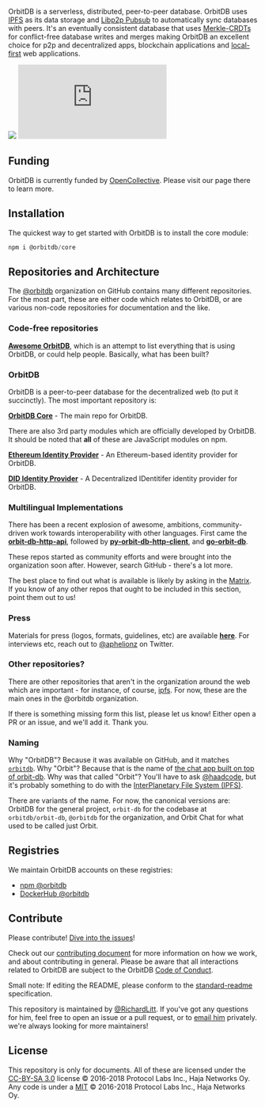 OrbitDB is a serverless, distributed, peer-to-peer database. OrbitDB uses [IPFS](https://ipfs.tech/) as its data storage and [Libp2p Pubsub](https://docs.libp2p.io/concepts/pubsub/overview/) to automatically sync databases with peers. It's an eventually consistent database that uses [Merkle-CRDTs](https://arxiv.org/abs/2004.00107) for conflict-free database writes and merges making OrbitDB an excellent choice for p2p and decentralized apps, blockchain applications and [local-first](https://www.inkandswitch.com/local-first/) web applications.

[![](https://img.shields.io/badge/project-orbit-red.svg?style=flat-square)](https://github.com/orbitdb/orbitdb)
[![Matrix](https://img.shields.io/matrix/orbit-db:matrix.org?label=chat%20on%20matrix)](https://app.element.io/#/room/#orbit-db:matrix.org)

## Funding

OrbitDB is currently funded by [OpenCollective](https://opencollective.com/orbitdb). Please visit our page there to learn more.

## Installation

The quickest way to get started with OrbitDB is to install the core module:

```js
npm i @orbitdb/core
```

## Repositories and Architecture

The [@orbitdb](https://github.com/orbitdb) organization on GitHub contains many different repositories. For the most part, these are either code which relates to OrbitDB, or are various non-code repositories for documentation and the like.

### Code-free repositories

**[Awesome OrbitDB](https://github.com/orbitdb/awesome-orbitdb)**, which is an attempt to list everything that is using OrbitDB, or could help people. Basically, what has been built?

### OrbitDB

OrbitDB is a peer-to-peer database for the decentralized web (to put it succinctly). The most important repository is:

**[OrbitDB Core](https://github.com/orbitdb/orbitdb)** - The main repo for OrbitDB.

There are also 3rd party modules which are officially developed by OrbitDB. It should be noted that **all** of these are JavaScript modules on npm.

**[Ethereum Identity Provider](https://github.com/orbitdb/orbitdb-identity-provider-ethereum)** - An Ethereum-based identity provider for OrbitDB.

**[DID Identity Provider](https://github.com/orbitdb/orbitdb-identity-provider-did)** - A Decentralized IDentitifer identity provider for OrbitDB.

### Multilingual Implementations

There has been a recent explosion of awesome, ambitions, community-driven work towards interoperability with other languages. First came the **[orbit-db-http-api](https://github.com/orbitdb/orbit-db-http-api)**, followed by **[py-orbit-db-http-client](https://github.com/orbitdb/py-orbit-db-http-client)**, and  **[go-orbit-db](https://github.com/berty/go-orbit-db)**.

These repos started as community efforts and were brought into the organization soon after. However, search GitHub - there's a lot more.

The best place to find out what is available is likely by asking in the [Matrix](https://app.element.io/#/room/#orbit-db:matrix.org). If you know of any other repos that ought to be included in this section, point them out to us!

### Press

Materials for press (logos, formats, guidelines, etc) are available **[here](https://github.com/orbitdb/logo)**. For interviews etc, reach out to [@aphelionz](https://twitter.com/aphelionz) on Twitter.

### Other repositories?

There are other repositories that aren't in the organization around the web which are important - for instance, of course, [ipfs](https://github.com/ipfs/ipfs). For now, these are the main ones in the @orbitdb organization.

If there is something missing form this list, please let us know! Either open a PR or an issue, and we'll add it. Thank you.

### Naming

Why "OrbitDB"? Because it was available on GitHub, and it matches [`orbitdb`](https://github.com/orbitdb/orbit-db). Why "Orbit"? Because that is the name of [the chat app built on top of orbit-db](https://github.com/orbitdb/orbit). Why was that called "Orbit"? You'll have to ask [@haadcode](https://github.com/haadcode), but it's probably something to do with the [InterPlanetary File System (IPFS)](https://github.com/ipfs/ipfs).

There are variants of the name. For now, the canonical versions are: OrbitDB for the general project, `orbit-db` for the codebase at `orbitdb/orbit-db`, `@orbitdb` for the organization, and Orbit Chat for what used to be called just Orbit.

## Registries

We maintain OrbitDB accounts on these registries:
- [npm @orbitdb](https://www.npmjs.com/org/orbitdb)
- [DockerHub @orbitdb](https://hub.docker.com/u/orbitdb)

## Contribute

Please contribute! [Dive into the issues](https://github.com/orbitdb/orbitdb/issues)!

Check out our [contributing document](/CONTRIBUTING.md) for more information on how we work, and about contributing in general. Please be aware that all interactions related to OrbitDB are subject to the OrbitDB [Code of Conduct](CODE_OF_CONDUCT.md).

Small note: If editing the README, please conform to the [standard-readme](https://github.com/RichardLitt/standard-readme) specification.

This repository is maintained by [@RichardLitt](https://github.com/RichardLitt). If you've got any questions for him, feel free to open an issue or a pull request, or to [email him](mailto:richardlitt@orbitdb.org) privately. we're always looking for more maintainers!

## License

This repository is only for documents. All of these are licensed under the [CC-BY-SA 3.0](LICENSE) license © 2016-2018 Protocol Labs Inc., Haja Networks Oy. Any code is under a [MIT](LICENSE) © 2016-2018 Protocol Labs Inc., Haja Networks Oy.
